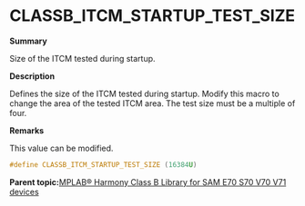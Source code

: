 # CLASSB\_ITCM\_STARTUP\_TEST\_SIZE

**Summary**

Size of the ITCM tested during startup.

**Description**

Defines the size of the ITCM tested during startup. Modify this macro to change the area of the tested ITCM area. The test size must be a multiple of four.

**Remarks**

This value can be modified.

```c
#define CLASSB_ITCM_STARTUP_TEST_SIZE (16384U)
```

**Parent topic:**[MPLAB® Harmony Class B Library for SAM E70 S70 V70 V71 devices](GUID-85C09776-46F4-43A4-9FA5-26997226A3EA.md)

